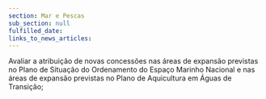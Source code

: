 ```yaml
---
section: Mar e Pescas
sub_section: null
fulfilled_date:
links_to_news_articles:
---
```


Avaliar a atribuição de novas concessões nas áreas de expansão previstas no Plano de Situação do Ordenamento do Espaço Marinho Nacional e nas áreas de expansão previstas no Plano de Aquicultura em Águas de Transição;